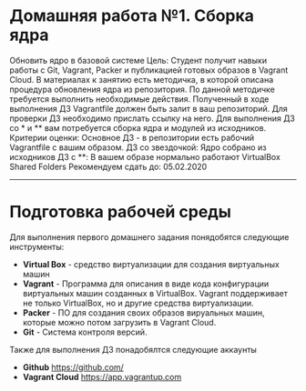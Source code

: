 # **Домашняя работа №1. Сборка ядра**

Обновить ядро в базовой системе
Цель: Студент получит навыки работы с Git, Vagrant, Packer и публикацией готовых образов в Vagrant Cloud.
В материалах к занятию есть методичка, в которой описана процедура обновления ядра из репозитория. По данной методичке требуется выполнить необходимые действия. Полученный в ходе выполнения ДЗ Vagrantfile должен быть залит в ваш репозиторий. Для проверки ДЗ необходимо прислать ссылку на него.
Для выполнения ДЗ со * и ** вам потребуется сборка ядра и модулей из исходников.
Критерии оценки: Основное ДЗ - в репозитории есть рабочий Vagrantfile с вашим образом.
ДЗ со звездочкой: Ядро собрано из исходников
ДЗ с **: В вашем образе нормально работают VirtualBox Shared Folders
Рекомендуем сдать до: 05.02.2020

---

# **Подготовка рабочей среды**

Для выполнения первого домашнего задания понядобятся следующие инструменты:

- **Virtual Box** - средство виртуализации для создания виртуальных машин
- **Vagrant** - Программа для описания в виде кода конфигурации виртуальных машин созданных в VirtualBox. Vagrant поддерживает не только VirtualBox, но и другие средства виртуализации.
- **Packer** - ПО для создания своих образов вируальных машин, которые можно потом загрузить в Vagrant Cloud.
- **Git** - Система контроля версий.

Также для выполнения ДЗ понадобялтся следующие аккаунты

- **Github** https://github.com/
- **Vagrant Cloud** https://app.vagrantup.com
